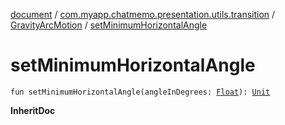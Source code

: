 [document](../../index.md) / [com.myapp.chatmemo.presentation.utils.transition](../index.md) / [GravityArcMotion](index.md) / [setMinimumHorizontalAngle](./set-minimum-horizontal-angle.md)

# setMinimumHorizontalAngle

`fun setMinimumHorizontalAngle(angleInDegrees: `[`Float`](https://kotlinlang.org/api/latest/jvm/stdlib/kotlin/-float/index.html)`): `[`Unit`](https://kotlinlang.org/api/latest/jvm/stdlib/kotlin/-unit/index.html)

**InheritDoc**

